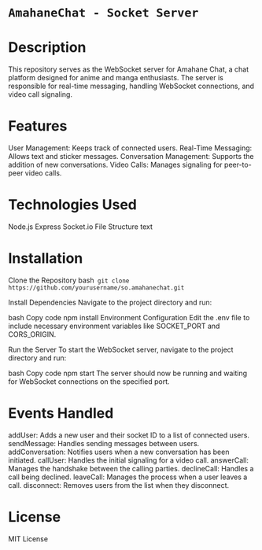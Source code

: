 # `AmahaneChat - Socket Server`

# Description
This repository serves as the WebSocket server for Amahane Chat, a chat platform designed for anime and manga enthusiasts. The server is responsible for real-time messaging, handling WebSocket connections, and video call signaling.

# Features
User Management: Keeps track of connected users.
Real-Time Messaging: Allows text and sticker messages.
Conversation Management: Supports the addition of new conversations.
Video Calls: Manages signaling for peer-to-peer video calls.

# Technologies Used
Node.js
Express
Socket.io
File Structure
text

# Installation
Clone the Repository
bash```
git clone https://github.com/yourusername/so.amahanechat.git```

Install Dependencies
Navigate to the project directory and run:

bash
Copy code
npm install
Environment Configuration
Edit the .env file to include necessary environment variables like SOCKET_PORT and CORS_ORIGIN.

Run the Server
To start the WebSocket server, navigate to the project directory and run:

bash
Copy code
npm start
The server should now be running and waiting for WebSocket connections on the specified port.

# Events Handled
addUser: Adds a new user and their socket ID to a list of connected users.
sendMessage: Handles sending messages between users.
addConversation: Notifies users when a new conversation has been initiated.
callUser: Handles the initial signaling for a video call.
answerCall: Manages the handshake between the calling parties.
declineCall: Handles a call being declined.
leaveCall: Manages the process when a user leaves a call.
disconnect: Removes users from the list when they disconnect.

# License
MIT License
